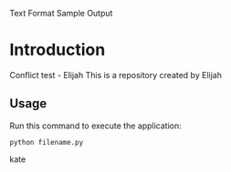Text Format	Sample Output
# Introduction

 Conflict test - Elijah
This is a repository created by Elijah


## Usage


Run this command to execute the application:


`python filename.py`


kate
```
